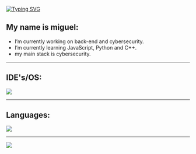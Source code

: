 <a href="https://git.io/typing-svg"><img src="https://readme-typing-svg.demolab.com?font=roboto&pause=1000&color=F7EC00&width=435&lines=Welcome+to+my+github+!" alt="Typing SVG" /></a>

## My name is miguel:

-  I’m currently working on back-end and cybersecurity.
-  I’m currently learning JavaScript, Python and C++.
-  my main stack is cybersecurity.
   
<hr>

## IDE's/OS:

<img src="https://skillicons.dev/icons?i=vscode,github,kali,arch,linux,windows,pycharm,clion&theme=dark" />

<hr>

## Languages:

<img src="https://skillicons.dev/icons?i=html,css,cpp,js,python,react,mysql&theme=dark" />

<hr>

<div>
  
![](https://github-readme-stats.vercel.app/api/top-langs/?username=I-Miles&theme=dark&hide_border=false&include_all_commits=true&count_private=true&layout=compact)
</div>
